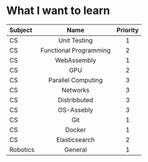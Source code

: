 # What I want to learn

| Subject | Name | Priority |
| :------ | :---: | :------:|
| CS | Unit Testing | 1 | 
| CS | Functional Programming | 2 | 
| CS | WebAssembly | 1 |
| CS | GPU | 2 |
| CS | Parallel Computing | 3 |
| CS | Networks | 3 |
| CS | Distribbuted | 3 | 
| CS | OS-Assebly | 3 |
| CS | Git | 1 |
| CS | Docker | 1 |
| CS | Elasticsearch | 2 |
| Robotics | General | 1 |
